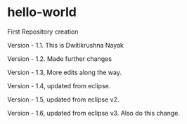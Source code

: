 # hello-world
First Repository creation

Version - 1.1. This is Dwitikrushna Nayak 

Version - 1.2. Made further changes 

Version - 1.3, More edits along the way.

Version - 1.4, updated from eclipse.

Version - 1.5, updated from eclipse v2.

Version - 1.6, updated from eclipse v3. Also do this change.